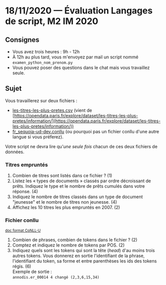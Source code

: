 # 18/11/2020 — Évaluation Langages de script, M2 IM 2020


## Consignes

  - Vous avez trois heures : 9h - 12h  
  - À 12h au plus tard, vous m'envoyez par mail un script nommé `examen_python_nom_prenom.py`  
  - Vous pouvez poser des questions dans le chat mais vous travaillez seule.

## Sujet

Vous travaillerez sur deux fichiers :
  - [les-titres-les-plus-pretes.csv](les-titres-les-plus-pretes.csv) (vient de [https://opendata.paris.fr/explore/dataset/les-titres-les-plus-pretes/information/](https://opendata.paris.fr/explore/dataset/les-titres-les-plus-pretes/information/))
  - [fr_sequoia-ud-dev.conllu](https://raw.githubusercontent.com/UniversalDependencies/UD_French-Sequoia/master/fr_sequoia-ud-dev.conllu) (ou pourquoi pas un fichier conllu d'une autre langue si vous préferez).

Votre script ne devra lire qu'*une seule fois* chacun de ces deux fichiers de données.



### Titres empruntés

1. Combien de titres sont listés dans ce fichier ? (1)
2. Listez les « types de documents » classés par ordre décroissant de prêts. Indiquez le type et le nombre de prêts cumulés dans votre réponse. (4)
3. Indiquez le nombre de titres classés dans un type de document "jeunesse" et le nombre de titres non jeunesse. (4)
4. Affichez les 10 titres les plus empruntés en 2007. (2)

### Fichier conllu
<small>[doc format CoNLL-U](https://universaldependencies.org/format.html)</small>

1. Combien de phrases, combien de tokens dans le fichier ? (2)
2. Comptez et indiquez le nombre de tokens par POS. (2)
2. Indiquez quels sont les tokens qui sont la tête (*head*) d'au moins trois autres tokens. Vous donnerez en sortie l'identifiant de la phrase, l'identifiant du token, sa forme et entre parenthèses les ids des tokens régis. (6)  
Exemple de sortie :  
`annodis.er_00014 4 changé (2,3,6,15,34)`

